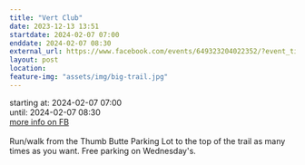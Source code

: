 ```yaml
---
title: "Vert Club"
date: 2023-12-13 13:51
startdate: 2024-02-07 07:00
enddate: 2024-02-07 08:30
external_url: https://www.facebook.com/events/649323204022352/?event_time_id=649324587355547
layout: post
location: 
feature-img: "assets/img/big-trail.jpg"
---
```


starting at: 2024-02-07 07:00<br>until: 2024-02-07 08:30<br><a href="https://www.facebook.com/events/649323204022352/?event_time_id=649324587355547">more info on FB</a><br><br>Run/walk from the Thumb Butte Parking Lot to the top of the trail as many times as you want.  Free parking on Wednesday's.<br>
  <br>
  
